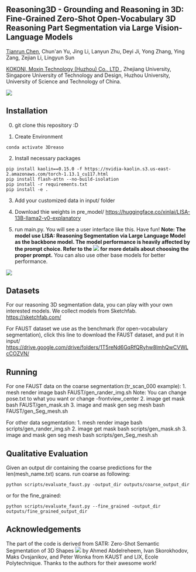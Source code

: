 ## Reasoning3D - Grounding and Reasoning in 3D: Fine-Grained Zero-Shot Open-Vocabulary 3D Reasoning Part Segmentation via Large Vision-Language Models 

<a href="http://tianrun-chen.github.io/" target="_blank">Tianrun Chen</a>, Chun'an Yu, Jing Li, Lanyun Zhu, Deyi Ji, Yong Zhang, Ying Zang, Zejian Li, Lingyun Sun

<a href='https://www.kokoni3d.com/'> KOKONI, Moxin Technology (Huzhou) Co., LTD </a>, Zhejiang University, Singapore University of Technology and Design, Huzhou University, University of Science and Technology of China.

<img src='https://tianrun-chen.github.io/Reason3D/static/images/Fig1.jpg'>

## Installation
0. git clone this repository :D
   
1. Create Environment
```conda create -n 3Dreason python=3.8
conda activate 3Dreaso
```

2. Install necessary packages
```pip install torch==1.13.1+cu117 torchvision==0.14.1+cu117 torchaudio==0.13.1 --extra-index-url https://download.pytorch.org/whl/cu117
pip install kaolin==0.15.0 -f https://nvidia-kaolin.s3.us-east-2.amazonaws.com/torch-1.13.1_cu117.html
pip install flash-attn --no-build-isolation
pip install -r requirements.txt
pip install -e .
```
3. Add your customized data in input/ folder
   
4. Download thie weights in pre_model/
https://huggingface.co/xinlai/LISA-13B-llama2-v0-explanatory

5. run main.py. You will see a user interface like this. Have fun!
   **Note: The model use LISA: Reasoning Segmentation via Large Language Model as the backbone model. The model performance is heavily affected by the prompt choice. Refer to the <a href='https://github.com/dvlab-research/LISA'><img src='https://img.shields.io/badge/Project-Page-Green'></a> for more details about choosing the proper prompt.** You can also use other base models for better performance.
   
<img src='https://tianrun-chen.github.io/Reason3D/static/images/ui.png'>

## Datasets
For our reasoning 3D segmentation data, you can play with your own interested models. We collect models from Sketchfab. https://sketchfab.com/ 

For FAUST dataset we use as the benchmark (for open-vocabulary segmentation), click this line to download the FAUST dataset, and put it in input/
    https://drive.google.com/drive/folders/1T5reNd6GqRfQRyhw8lmhQwCVWLcCOZVN/




## Running

For one FAUST data on the coarse segmentation:(tr_scan_000 example):
    1. mesh render image
    bash FAUST/gen_rander_img.sh
    Note: You can change pose.txt to what you want or change -frontview_center
    2. image get mask
    bash FAUST/gen_mask.sh
    3. image and mask gen seg mesh
    bash FAUST/gen_Seg_mesh.sh

For other data segmentation:
    1. mesh render image
    bash scripts/gen_rander_img.sh
    2. image get mask
    bash scripts/gen_mask.sh
    3. image and mask gen seg mesh
    bash scripts/gen_Seg_mesh.sh

## Qualitative Evaluation
Given an output dir containing the coarse predictions for the len(mesh_name.txt) scans.
run coarse as following:
```shell
python scripts/evaluate_faust.py -output_dir outputs/coarse_output_dir
```
or for the fine_grained:

```shell
python scripts/evaluate_faust.py --fine_grained -output_dir outputs/fine_grained_output_dir
```

## Acknowledgements
The part of the code is derived from SATR: Zero-Shot Semantic Segmentation of 3D Shapes <a href='https://github.com/Samir55/SATR'><img src='https://img.shields.io/badge/Project-Page-Green'></a> by Ahmed Abdelreheem, Ivan Skorokhodov, Maks Ovsjanikov, and Peter Wonka
from KAUST and LIX, Ecole Polytechnique. Thanks to the authors for their awesome work!


